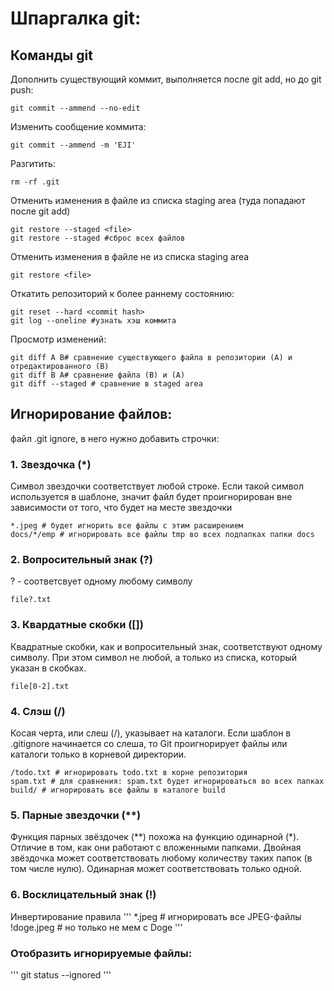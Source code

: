 
# Шпаргалка git:

## Команды git
Дополнить существующий коммит, выполняется после git add, но до git push:
```
git commit --ammend --no-edit 
```
Изменить сообщение коммита:
```
git commit --ammend -m 'EJI'
```
Разгитить:
```
rm -rf .git
```
Отменить изменения в файле из списка staging area (туда попадают после git add)
```
git restore --staged <file>
git restore --staged #сброс всех файлов
```
Отменить изменения в файле не из списка staging area
```
git restore <file>
```

Откатить репозиторий к более раннему состоянию:
```
git reset --hard <commit hash>
git log --oneline #узнать хэш коммита
```
Просмотр изменений:
```
git diff A B# сравнение существующего файла в репозитории (A) и отредактированного (B) 
git diff B A# сравнение файла (В) и (А) 
git diff --staged # сравнение в staged area
```

## Игнорирование файлов:
файл .git ignore, в него нужно добавить строчки:
### 1. Звездочка (*)
Символ звездочки соответствует любой строке. Если такой символ используется в шаблоне, значит файл будет 
проигнорирован вне зависимости от того, что будет на месте звездочки
```    
*.jpeg # будет игнорить все файлы с этим расширением 
docs/*/emp # игнорировать все файлы tmp во всех подпапках папки docs
```
### 2. Вопросительный знак (?)
? - соответсвует одному любому символу
```
file?.txt
```
### 3. Квардатные скобки ([])
Квадратные скобки, как и вопросительный знак, соответствуют одному символу.
При этом символ не любой, а только из списка, который указан в скобках.
```
file[0-2].txt
```
### 4. Слэш (/)
Косая черта, или слеш (/), указывает на каталоги. 
Если шаблон в .gitignore начинается со слеша, то Git проигнорирует файлы или каталоги только в корневой директории.
```
/todo.txt # игнорировать todo.txt в корне репозитория
spam.txt # для сравнения: spam.txt будет игнорироваться во всех папках
build/ # игнорировать все файлы в каталоге build
```
### 5. Парные звездочки (**)
Функция парных звёздочек (**) похожа на функцию одинарной (*). Отличие в том, как они работают с вложенными папками. 
Двойная звёздочка может соответствовать любому количеству таких папок (в том числе нулю). 
Одинарная может соответствовать только одной.
### 6. Восклицательный знак (!)
Инвертирование правила
'''
*.jpeg # игнорировать все JPEG-файлы
!doge.jpeg # но только не мем с Doge
'''
### Отобразить игнорируемые файлы:
'''
git status --ignored
'''